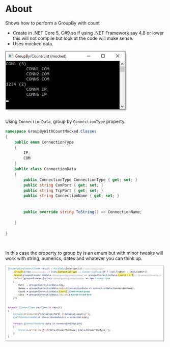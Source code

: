 ﻿# About

Shows how to perform a GroupBy with count

- Create in .NET Core 5, C#9 so if using .NET Framework say 4.8 or lower this will not compile but look at the code will make sense.
- Uses mocked data.

![img](assets/groupedData.png)

Using `ConnectionData`, group by `ConnectionType` property.

```csharp
namespace GroupByWithCountMocked.Classes
{
    public enum ConnectionType
    {
        IP,
        COM
    }
    public class ConnectionData
    {
        public ConnectionType ConnectionType { get; set; }
        public string ComPort { get; set; }
        public string TcpPort { get; set; }
        public string ConnectionName { get; set; }
        

        public override string ToString() => ConnectionName;

    }

}
```
</br>

In this case the property to group by is an emum but with minor tweaks will work with string, numerics, dates and whatever you can think up.

![img](assets/groupby_1.png)